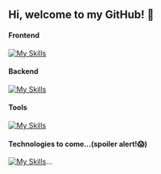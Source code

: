 ## Hi, welcome to my GitHub! 👋


 #### Frontend
 [![My Skills](https://skillicons.dev/icons?i=react,redux,js,html,css,sass&theme=light)](https://skillicons.dev)
 
 #### Backend
 [![My Skills](https://skillicons.dev/icons?i=nodejs,expressjs,mongodb&theme=light)](https://skillicons.dev)
 
 #### Tools
 [![My Skills](https://skillicons.dev/icons?i=git,github,powershell,vscode,webpack&theme=light)](https://skillicons.dev)
 

 #### <p> Technologies to come...(spoiler alert!😱) </p>
 [![My Skills](https://skillicons.dev/icons?i=ts,angular,docker,jest&theme=light)](https://skillicons.dev)...


<!--
**oscarsangpa/oscarsangpa** is a ✨ _special_ ✨ repository because its `README.md` (this file) appears on your GitHub profile.

Here are some ideas to get you started:

- 🔭 I’m currently working on ...
- 🌱 I’m currently learning ...
- 👯 I’m looking to collaborate on ...
- 🤔 I’m looking for help with ...
- 💬 Ask me about ...
- 📫 How to reach me: ...
- 😄 Pronouns: ...
- ⚡ Fun fact: ...
-->

